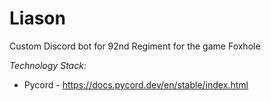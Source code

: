 # Liason
Custom Discord bot for 92nd Regiment for the game Foxhole

_Technology Stack:_
* Pycord - https://docs.pycord.dev/en/stable/index.html
